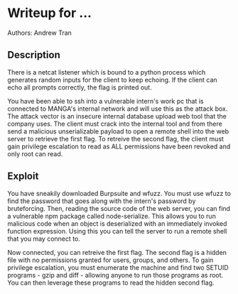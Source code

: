 # Writeup for ...

Authors: Andrew Tran

## Description

There is a netcat listener which is bound to a python process which generates random inputs for the client to keep echoing. If the client can echo all prompts correctly, the flag is printed out.

You have been able to ssh into a vulnerable intern's work pc that is connected to MANGA's internal network and will use this as the attack box. The attack vector is an insecure internal database upload web tool that the company uses. The client must crack into the internal tool and from there send a malicious unserializable payload to open a remote shell into the web server to retrieve the first flag. To retreive the second flag, the client must gain privilege escalation to read as ALL permissions have been revoked and only root can read.


## Exploit

You have sneakily downloaded Burpsuite and wfuzz. You must use wfuzz to find the password that goes along with the intern's password by bruteforcing. Then, reading the source code of the web server, you can find a vulnerable npm package called node-serialize. This allows you to run malicious code when an object is deserialized with an immediately invoked function expression. Using this you can tell the server to run a remote shell that you may connect to. 

Now connected, you can retreive the first flag. The second flag is a hidden file with no permissions granted for users, groups, and others. To gain privilege escalation, you must enumerate the machine and find two SETUID programs - gzip and diff - allowing anyone to run those programs as root. You can then leverage these programs to read the hidden second flag.

